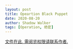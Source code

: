 ```yaml
---
layout: post
title: Opeartion Black Puppet
date: 2020-08-20
author: Shadow Walker
tags: [Operation, 绝密]
---
```


[文件在此, 需阅览权限请联系作者.](https://docs.google.com/document/d/1nGbBibqkG_xnOJYK6b6USQbLyndgWIIgToQWtoVKWmI/edit?usp=sharing)